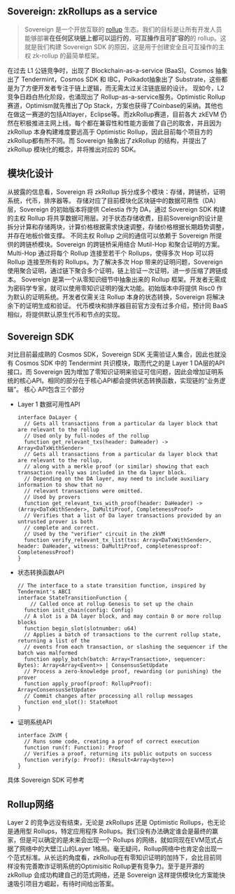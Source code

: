 ## Sovereign: zkRollups as a service

>Sovereign 是一个开放互联的 [rollup](https://www.sovereign.xyz/learn) 生态。我们的目标是让所有开发人员能够部署**在任何区块链上都可以运行的**，**可互操作且可扩容的**的 rollup。这就是我们构建 Sovereign SDK 的原因，这是用于创建安全且可互操作的主权 zk-rollup 的最简单框架。

在过去 L1 公链竞争时，出现了 Blockchain-as-a-service (BaaS)。Cosmos 抽象出了 Tendermint，Cosmos SDK 和 IBC，Polkadot抽象出了 Substrate，这些都是为了方便开发者专注于链上逻辑，而无需太过关注链底层的设计。
现如今，L2 竞争日趋白热化阶段，也涌现出了 Rollup-as-a-service服务。Optimistic Rollup赛道，Optimism就先推出了Op Stack，方案也获得了Coinbase的采纳。其他也在做这一赛道的包括Altlayer，Eclipse等。而zkRollup赛道，目前各大 zkEVM 仍然在积极推进主网上线，每个都在兼容性和性能方面做了自己的取舍，并且因为 zkRollup 本身构建难度要远高于 Optimistic Rollup，因此目前每个项目方的zkRollup都有所不同。而 Sovereign 抽象出了zkRollup 的结构，并提出了 zkRollup 模块化的概念，并将推出对应的 SDK。

## 模块化设计

从披露的信息看，Sovereign 将 zkRollup 拆分成多个模块：存储，跨链桥，证明系统，代币，排序器等。
存储对应了目前模块化区块链中的数据可用性（DA）层，Sovereign 的初始版本将提供 Celestia 作为 DA，通过 Sovereign SDK 构建的主权 Rollup 将共享数据可用层。对于状态存储收费，目前Sovereign的设计是拆分计算和存储两块，计算价格根据需求快速调整，存储价格根据长期趋势调整，并存在地板价做支撑。
不同主权 Rollup 之间的通信可以依赖于 Sovereign 所提供的跨链桥模块。Sovereign 的跨链桥采用结合 Mutil-Hop 和聚合证明的方案。Multi-Hop 通过将每个 Rollup 连接至若干个 Rollups，使得多次 Hop 可以将 Rollup 连接至所有的 Rollups。为了解决多次 Hop 带来的证明问题，Sovereign 使用聚合证明，通过链下聚合多个证明，链上验证一次证明，进一步压缩了跨链成本。
Sovereign 是第一个从零知识细节中抽象出来的 Rollup 框架。开发者无需成为密码学专家，就可以使用零知识证明的强大功能。初始版本中将提供 Risc0 作为默认的证明系统。开发者仅需关注 Rollup 本身的状态转换，Sovereign 将解决余下的证明生成和验证。
代币模块和排序器目前官方没有过多介绍，预计同 BaaS 相似，将提供默认原生代币和节点的实现。

## Sovereign SDK

对比目前最成熟的 Cosmos SDK，Sovereign SDK 无需验证人集合，因此也就没有 Cosmos SDK 中的 Tendermint 共识模块，取而代之的是 Layer 1 DA层的API接口。而 Sovereign 因为增加了零知识证明来验证可信问题，因此会增加证明系统的核心API。相同的部分在于核心API都会提供状态转换函数，实现链的“业务逻辑”。
核心 API包含三个部分
-   Layer 1 数据可用性API
    ```tsx
    interface DaLayer {
      // Gets all transactions from a particular da layer block that are relevant to the rollup
      // Used only by full-nodes of the rollup
      function get_relevant_txs(header: DaHeader) -> Array<DaTxWithSender>
      // Gets all transactions from a particular da layer block that are relevant to the rollup,
      // along with a merkle proof (or similar) showing that each transaction really was included in the da layer block.
      // Depending on the DA layer, may need to include auxiliary information to show that no 
      // relevant transactions were omitted.
      // Used by provers
      function get_relevant_txs_with_proof(header: DaHeader) -> (Array<DaTxWithSender>, DaMultiProof, CompletenessProof>
      // Verifies that a list of Da layer transactions provided by an untrusted prover is both 
      // complete and correct.
      // Used by the "verifier" circuit in the zkVM
      function verify_relevant_tx_list(txs: Array<DaTxWithSender>, header: DaHeader, witness: DaMultiProof, completenessproof: CompletenessProof)
    }
    ```
-   状态转换函数API
    ```tsx
    // The interface to a state transition function, inspired by Tendermint's ABCI
    interface StateTransitionFunction {
    	// Called once at rollup Genesis to set up the chain
      function init_chain(config: Config) 
      // A slot is a DA layer block, and may contain 0 or more rollup blocks
      function begin_slot(slotnumber: u64) 
      // Applies a batch of transactions to the current rollup state, returning a list of the
      // events from each transaction, or slashing the sequencer if the batch was malformed
      function apply_batch(batch: Array<Transaction>, sequencer: Bytes): Array<Array<Event>> | ConsensusSetUpdate
      // Process a zero-knowledge proof, rewarding (or punishing) the prover
      function apply_proof(proof: RollupProof): Array<ConsensusSetUpdate>
      // Commit changes after processing all rollup messages
      function end_slot(): StateRoot
    }
    ```
-   证明系统API
    ```tsx
    interface ZkVM { 
      // Runs some code, creating a proof of correct execution
      function run(f: Function): Proof
      // Verifies a proof, returning its public outputs on success
      function verify(p: Proof): (Result<Array<byte>>)
    }
    ```
具体 Sovereign SDK 可参考


## Rollup网络

Layer 2 的竞争远没有结束，无论是 zkRollups 还是 Optimistic Rollups，也无论是通用型 Rollups，特定应用程序 Rollups。我们没有办法确定谁会是最终的赢家，但是可以确定的是未来会出现一个 Rollups 的网络，就如同现在EVM范式占据了网络中的大壁江山的Layer 1格局。毫无疑问，Rollup网络中也肯定会出现一个范式标准。从长远的角度看，zkRollup在有零知识证明的加持下，会比目前同样没有完善欺诈证明系统的Optimisitic Rollup更有竞争力。至于是开源的 zkRollup 会成功构建自己的范式网络，还是 Sovereign 这样提供模块化方案能快速吸引项目方崛起，有待时间给出答案。
